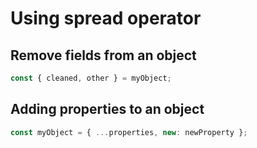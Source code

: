 # Using spread operator

## Remove fields from an object

```js
const { cleaned, other } = myObject;
```

## Adding properties to an object

```js
const myObject = { ...properties, new: newProperty };
```

